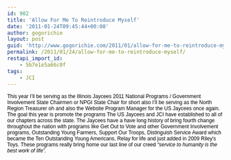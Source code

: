 ```yaml
---
id: 902
title: 'Allow For Me To Reintroduce Myself'
date: '2011-01-24T09:45:44+00:00'
author: gogorichie
layout: post
guid: 'http://www.gogorichie.com/2011/01/allow-for-me-to-reintroduce-myself/'
permalink: /2011/01/24/allow-for-me-to-reintroduce-myself/
restapi_import_id:
    - 5b7e1e5a66c0f
tags:
    - JCI
---
```


<span style="font-family:Arial;font-size:9pt;"><span style="color:#000000;">This year I’ll be serving as the Illinois Jaycees 2011 National Programs / Government Involvement State Chairmen or NPGI State Chair for short also I’ll be serving as the North Region Treasurer oh and also the Website Program Manager for the US Jaycees once again. The goal this year is promote the programs The US Jaycees and JCI have established to all of our chapters across the state. The Jaycees have a have long history of bring fourth change throughout the nation with programs like Get Out to Vote and other Government Involvement programs, Outstanding Young Farmers, Support Our Troops, Distinguish Service Award which became the Ten Outstanding Young Americans, Relay for life and just added in 2009 Riley’s Toys. These programs really bring home our last line of our creed *“service to humanity is the best work of life”.*</span></span>